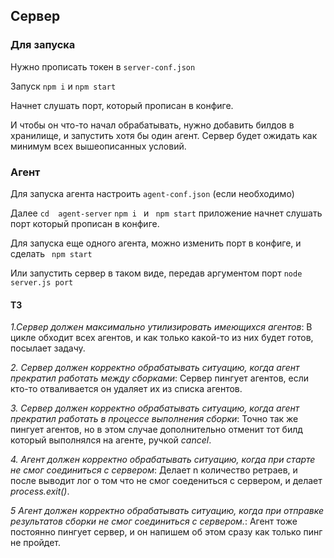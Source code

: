 ## Сервер

### Для запуска
Нужно прописать токен в  ```server-conf.json```

Запуск ```npm i``` и ```npm start``` 

Начнет слушать порт, который прописан в конфиге.

И чтобы он что-то начал обрабатывать, нужно добавить билдов в хранилище, и запустить хотя бы один агент. Сервер будет ожидать как минимум всех вышеописанных условий.

### Агент

Для запуска агента настроить ```agent-conf.json``` (если необходимо)

Далее ``` cd  agent-server ``` ```npm i ``` и ``` npm start``` приложение начнет слушать порт который прописан в конфиге.

Для запуска еще одного агента, можно изменить порт в конфиге, и сделать ``` npm start```

Или запустить сервер в таком виде, передав аргументом порт ``` node server.js port ```
 

#### ТЗ
*1.Сервер должен максимально утилизировать имеющихся агентов*:
В цикле обходит всех агентов, и как только какой-то из них будет готов, посылает задачу.

*2. Сервер должен корректно обрабатывать ситуацию, когда агент прекратил работать между сборками*:
Сервер пингует агентов, если кто-то отваливается он удаляет их из списка агентов.

*3. Сервер должен корректно обрабатывать ситуацию, когда агент прекратил работать в процессе выполнения сборки*: Точно так же пингует агентов, но в этом случае дополнительно отменит тот билд который выполнялся на агенте, ручкой *cancel*.

*4. Агент должен корректно обрабатывать ситуацию, когда при старте не смог соединиться с сервером*: Делает n количество ретраев, и после выводит лог о том что не смог соедениться с сервером, и делает *process.exit()*.

*5 Агент должен корректно обрабатывать ситуацию, когда при отправке результатов сборки не смог соединиться с сервером.*: Агент тоже постоянно пингует сервер, и он напишем об этом сразу как только пинг не пройдет.
 
